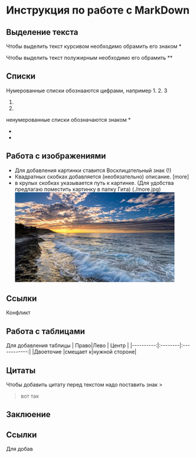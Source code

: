 # Инструкция по работе с MarkDown

## Выделение текста
Чтобы выделить текст курсивом необходимо обрамить его знаком *

Чтобы выделить текст полужирным необходимо его обрамить **
## Списки
Нумерованные списки обознааются цифрами, например 1. 2. 3

 1.
 2.

 ненумерованные списки обозначаются знаком *

 *
 *

## Работа с изображениями
* Для добавления картинки ставится Восклицательный знак (!)
* Квадратных скобках добавляется (необязательно) описание.  [more]
* в крулых скобках указывается путь к картинке. (Для удобства предлагаю поместить картинку в папку Гита)
(./more.jpg)
![more](./more.jpg)

## Ссылки
Конфликт
## Работа с таблицами
Для добавления таблицы
|      Право|Лево     |     Центр    |
|----------:|:--------|:------------:|
|Двоеточие  |смещает к|нужной стороне|
## Цитаты
Чтобы добавить цитату перед текстом надо поставить знак >
> вот так
## Заклюение
## Ссылки
Для добав